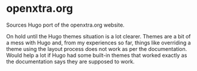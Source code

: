 # openxtra.org

Sources Hugo port of the openxtra.org website.

On hold until the Hugo themes situation is a lot clearer. Themes are a bit of a mess with Hugo and, from my experiences so far, things like overriding a theme using the layout process does not work as per the documentation. Would help a lot if Hugo had some built-in themes that worked exactly as the documentation says they are supposed to work.

